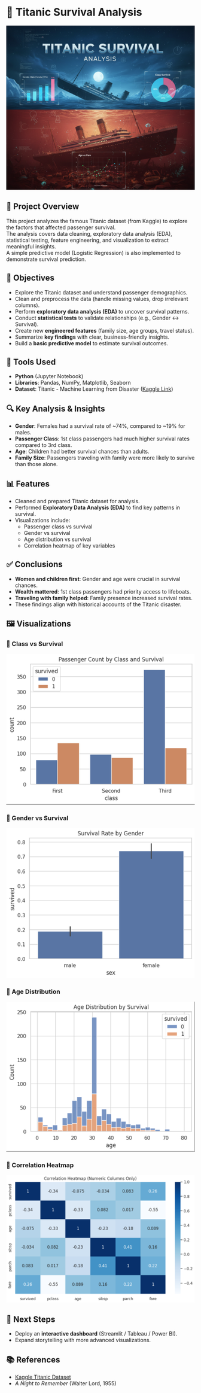 # 🚢 Titanic Survival Analysis

![Titanic Analysis](https://github.com/Salmaraafat/Titanic-Survival-Analysis/raw/main/Visualization/Titanic%20Analysis.png)

## 📌 Project Overview

This project analyzes the famous Titanic dataset (from Kaggle) to explore the factors that affected passenger survival.  
The analysis covers data cleaning, exploratory data analysis (EDA), statistical testing, feature engineering, and visualization to extract meaningful insights.  
A simple predictive model (Logistic Regression) is also implemented to demonstrate survival prediction.

## 🎯 Objectives

- Explore the Titanic dataset and understand passenger demographics.  
- Clean and preprocess the data (handle missing values, drop irrelevant columns).  
- Perform **exploratory data analysis (EDA)** to uncover survival patterns.  
- Conduct **statistical tests** to validate relationships (e.g., Gender ↔ Survival).  
- Create new **engineered features** (family size, age groups, travel status).  
- Summarize **key findings** with clear, business-friendly insights.  
- Build a **basic predictive model** to estimate survival outcomes.  

## 🧰 Tools Used

- **Python** (Jupyter Notebook)  
- **Libraries**: Pandas, NumPy, Matplotlib, Seaborn  
- **Dataset**: Titanic - Machine Learning from Disaster ([Kaggle Link](https://www.kaggle.com/competitions/titanic))  

## 🔍 Key Analysis & Insights

- **Gender**: Females had a survival rate of ~74%, compared to ~19% for males.  
- **Passenger Class**: 1st class passengers had much higher survival rates compared to 3rd class.  
- **Age**: Children had better survival chances than adults.  
- **Family Size**: Passengers traveling with family were more likely to survive than those alone.  

## 📊 Features

- Cleaned and prepared Titanic dataset for analysis.  
- Performed **Exploratory Data Analysis (EDA)** to find key patterns in survival.  
- Visualizations include:  
  - Passenger class vs survival  
  - Gender vs survival  
  - Age distribution vs survival  
  - Correlation heatmap of key variables  

## ✅ Conclusions

- **Women and children first**: Gender and age were crucial in survival chances.  
- **Wealth mattered**: 1st class passengers had priority access to lifeboats.  
- **Traveling with family helped**: Family presence increased survival rates.  
- These findings align with historical accounts of the Titanic disaster.  

## 🖼️ Visualizations

### 🔹 Class vs Survival  
![Class vs Survival](https://raw.githubusercontent.com/Salmaraafat/Titanic-Survival-Analysis/main/Visualization/countplot.png)

### 🔹 Gender vs Survival  
![Gender vs Survival](https://raw.githubusercontent.com/Salmaraafat/Titanic-Survival-Analysis/main/Visualization/barplot.png)

### 🔹 Age Distribution  
![Age Distribution](https://raw.githubusercontent.com/Salmaraafat/Titanic-Survival-Analysis/main/Visualization/histplot.png)

### 🔹 Correlation Heatmap  
![Heatmap](https://raw.githubusercontent.com/Salmaraafat/Titanic-Survival-Analysis/main/Visualization/heatmap.png)

## 🚀 Next Steps

- Deploy an **interactive dashboard** (Streamlit / Tableau / Power BI).  
- Expand storytelling with more advanced visualizations.  

## 📚 References

- [Kaggle Titanic Dataset](https://www.kaggle.com/competitions/titanic)  
- *A Night to Remember* (Walter Lord, 1955)  
